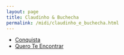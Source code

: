 ```yaml
---
layout: page
title: Claudinho & Buchecha
permalink: /midi/claudinho_e_buchecha.html
---
```


* [Conquista](http://www.victor3d.com.br/midi/conquist.mid)
* [Quero Te Encontrar](http://www.victor3d.com.br/midi/Quero_Te.mid)
